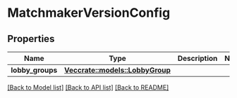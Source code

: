 # MatchmakerVersionConfig

## Properties

Name | Type | Description | Notes
------------ | ------------- | ------------- | -------------
**lobby_groups** | [**Vec<crate::models::LobbyGroup>**](LobbyGroup.md) |  | 

[[Back to Model list]](../README.md#documentation-for-models) [[Back to API list]](../README.md#documentation-for-api-endpoints) [[Back to README]](../README.md)


